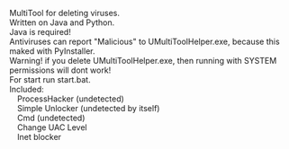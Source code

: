
MultiTool for deleting viruses.\
Written on Java and Python.\
Java is required!\
Antiviruses can report "Malicious" to UMultiToolHelper.exe, because this maked with PyInstaller.\
Warning! if you delete UMultiToolHelper.exe, then running with SYSTEM permissions will dont work!\
For start run start.bat.\
Included:\
&emsp;ProcessHacker (undetected)\
&emsp;Simple Unlocker (undetected by itself)\
&emsp;Cmd (undetected)\
&emsp;Change UAC Level\
&emsp;Inet blocker
